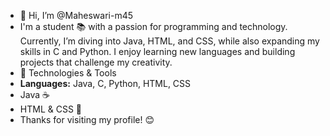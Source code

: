 - 👋 Hi, I’m @Maheswari-m45
- I'm a student  📚 with a passion for programming and technology. Currently, I’m diving into Java, HTML, and CSS, while also expanding my skills in C and Python. I enjoy learning new languages and building projects that challenge my creativity.
- 🔧 Technologies & Tools
- **Languages:** Java, C, Python, HTML, CSS
- Java ☕
- HTML & CSS 🎨
- Thanks for visiting my profile! 😊

<!---
Maheswari-m45/Maheswari-m45 is a ✨ special ✨ repository because its `README.md` (this file) appears on your GitHub profile.
You can click the Preview link to take a look at your changes.
--->
